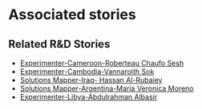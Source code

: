 # Associated stories

<!-- !!DO NOT REMOVE!! start autogenerated hyperlinks -->
## Related R&D Stories
- [Experimenter\-Cameroon\-Roberteau Chaufo Sesh](/RnD-Archive/stories/?doc=Experimenters_CMR)
- [Experimenter\-Cambodia\-Vannaroith Sok](/RnD-Archive/stories/?doc=Experimenters_KHM)
- [Solutions Mapper\-Iraq\- Hassan Al\-Rubaiey](/RnD-Archive/stories/?doc=SolutionMappers_IRQ)
- [Solutions Mapper\-Argentina\-Maria Veronica Moreno](/RnD-Archive/stories/?doc=SolutionMappers_ARG)
- [Experimenter\-Libya\-Abdulrahman Albasir](/RnD-Archive/stories/?doc=Experimenters_LBY)
<!-- !!DO NOT REMOVE!! end autogenerated hyperlinks -->